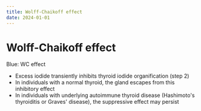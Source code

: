 ```yaml
---
title: Wolff-Chaikoff effect
date: 2024-01-01
---
```


# Wolff-Chaikoff effect

Blue: WC effect

- Excess iodide transiently inhibits thyroid iodide organification (step 2)
- In individuals with a normal thyroid, the gland escapes from this inhibitory effect
- In individuals with underlying autoimmune thyroid disease (Hashimoto's thyroiditis or Graves' disease), the suppressive effect may persist
